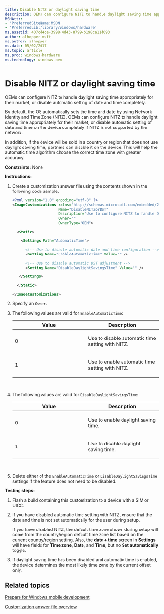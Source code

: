 ```yaml
---
title: Disable NITZ or daylight saving time
description: OEMs can configure NITZ to handle daylight saving time appropriately for their market, or disable automatic setting of date and time completely.
MSHAttr:
- 'PreferredSiteName:MSDN'
- 'PreferredLib:/library/windows/hardware'
ms.assetid: 407cd4ce-3998-4d43-8799-b198ca11d093
author: alhopper-msft
ms.author: alhopper
ms.date: 05/02/2017
ms.topic: article
ms.prod: windows-hardware
ms.technology: windows-oem
---
```


# Disable NITZ or daylight saving time


OEMs can configure NITZ to handle daylight saving time appropriately for their market, or disable automatic setting of date and time completely.

By default, the OS automatically sets the time and date by using Network Identity and Time Zone (NITZ). OEMs can configure NITZ to handle daylight saving time appropriately for their market, or disable automatic setting of date and time on the device completely if NITZ is not supported by the network.

In addition, if the device will be sold in a country or region that does not use daylight saving time, partners can disable it on the device. This will help the automatic time algorithm choose the correct time zone with greater accuracy.

<a href="" id="constraints---none"></a>**Constraints:** None  

<a href="" id="instructions-"></a>**Instructions:**  
1.  Create a customization answer file using the contents shown in the following code sample.

    ```XML
    <?xml version="1.0" encoding="utf-8" ?>  
    <ImageCustomizations xmlns="http://schemas.microsoft.com/embedded/2004/10/ImageUpdate"  
                         Name="DisableNITZorDST"  
                         Description="Use to configure NITZ to handle DST or disable automatic date and time setting if NITZ is not supported."  
                         Owner=""  
                         OwnerType="OEM"> 
      
      <Static>  

        <Settings Path="AutomaticTime">  

          <!-- Use to disable automatic date and time configuration -->
          <Setting Name="EnableAutomaticTime" Value="" /> 
          
          <!-- Use to disable automatic DST adjustment -->
          <Setting Name="DisableDaylightSavingsTime" Value="" /> 

       </Settings>  

      </Static>

    </ImageCustomizations>
    ```

2.  Specify an `Owner`.

3.  The following values are valid for `EnableAutomaticTime`:

    <table>
    <colgroup>
    <col width="50%" />
    <col width="50%" />
    </colgroup>
    <thead>
    <tr class="header">
    <th>Value</th>
    <th>Description</th>
    </tr>
    </thead>
    <tbody>
    <tr class="odd">
    <td><p>0</p></td>
    <td><p>Use to disable automatic time setting with NITZ.</p></td>
    </tr>
    <tr class="even">
    <td><p>1</p></td>
    <td><p>Use to enable automatic time setting with NITZ.</p></td>
    </tr>
    </tbody>
    </table>

     

4.  The following values are valid for `DisableDaylightSavingsTime`:

    <table>
    <colgroup>
    <col width="50%" />
    <col width="50%" />
    </colgroup>
    <thead>
    <tr class="header">
    <th>Value</th>
    <th>Description</th>
    </tr>
    </thead>
    <tbody>
    <tr class="odd">
    <td><p>0</p></td>
    <td><p>Use to enable daylight saving time.</p></td>
    </tr>
    <tr class="even">
    <td><p>1</p></td>
    <td><p>Use to disable daylight saving time.</p></td>
    </tr>
    </tbody>
    </table>

     

5.  Delete either of the `EnableAutomaticTime` or `DisableDaylightSavingsTime` settings if the feature does not need to be disabled.

<a href="" id="testing-steps-"></a>**Testing steps:**  
1.  Flash a build containing this customization to a device with a SIM or UICC.

2.  If you have disabled automatic time setting with NITZ, ensure that the date and time is not set automatically for the user during setup.

    If you have disabled NITZ, the default time zone shown during setup will come from the country/region default time zone list based on the current country/region setting. Also, the **date + time** screen in **Settings** will have fields for **Time zone**, **Date**, and **Time**, but no **Set automatically** toggle.

3.  If daylight saving time has been disabled and automatic time is enabled, the device determines the most likely time zone by the current offset only.

## Related topics

[Prepare for Windows mobile development](https://docs.microsoft.com/en-us/windows-hardware/manufacture/mobile/preparing-for-windows-mobile-development)

[Customization answer file overview](https://docs.microsoft.com/en-us/windows-hardware/customize/mobile/mcsf/customization-answer-file)
